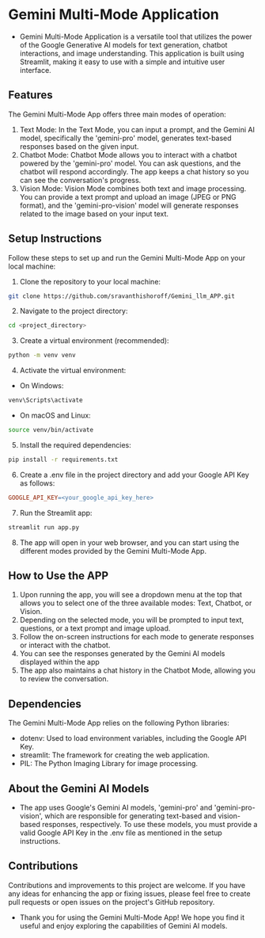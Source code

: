 # Gemini Multi-Mode Application
- Gemini Multi-Mode Application is a versatile tool that utilizes the power of the Google Generative AI models for text generation, chatbot interactions, and image understanding. This application is built using Streamlit, making it easy to use with a simple and intuitive user interface.

## Features
The Gemini Multi-Mode App offers three main modes of operation:
1. Text Mode: In the Text Mode, you can input a prompt, and the Gemini AI model, specifically the 'gemini-pro' model, generates text-based responses based on the given input.
2. Chatbot Mode: Chatbot Mode allows you to interact with a chatbot powered by the 'gemini-pro' model. You can ask questions, and the chatbot will respond accordingly. The app keeps a chat history so you can see the conversation's progress.
3. Vision Mode: Vision Mode combines both text and image processing. You can provide a text prompt and upload an image (JPEG or PNG format), and the 'gemini-pro-vision' model will generate responses related to the image based on your input text.

## Setup Instructions
Follow these steps to set up and run the Gemini Multi-Mode App on your local machine:
1. Clone the repository to your local machine:
```bash 
git clone https://github.com/sravanthishoroff/Gemini_llm_APP.git
```
2. Navigate to the project directory:
```bash
cd <project_directory>
```
3. Create a virtual environment (recommended):
```bash
python -m venv venv
```
4. Activate the virtual environment:
 - On Windows:
 ```bash 
 venv\Scripts\activate
 ```
 - On macOS and Linux:
 ```bash
 source venv/bin/activate
 ```
5. Install the required dependencies:
```bash
pip install -r requirements.txt
```
6. Create a .env file in the project directory and add your Google API Key as follows:
```makefile 
GOOGLE_API_KEY=<your_google_api_key_here>
```
7. Run the Streamlit app:
```bash
streamlit run app.py
```
8. The app will open in your web browser, and you can start using the different modes provided by the Gemini Multi-Mode App.

## How to Use the APP
1. Upon running the app, you will see a dropdown menu at the top that allows you to select one of the three available modes: Text, Chatbot, or Vision.
2. Depending on the selected mode, you will be prompted to input text, questions, or a text prompt and image upload.
3. Follow the on-screen instructions for each mode to generate responses or interact with the chatbot.
4. You can see the responses generated by the Gemini AI models displayed within the app
5. The app also maintains a chat history in the Chatbot Mode, allowing you to review the conversation.

## Dependencies
The Gemini Multi-Mode App relies on the following Python libraries:
- dotenv: Used to load environment variables, including the Google API Key.
- streamlit: The framework for creating the web application.
- PIL: The Python Imaging Library for image processing.

## About the Gemini AI Models 
- The app uses Google's Gemini AI models, 'gemini-pro' and 'gemini-pro-vision', which are responsible for generating text-based and vision-based responses, respectively. To use these models, you must provide a valid Google API Key in the .env file as mentioned in the setup instructions.

## Contributions
Contributions and improvements to this project are welcome. If you have any ideas for enhancing the app or fixing issues, please feel free to create pull requests or open issues on the project's GitHub repository.

- Thank you for using the Gemini Multi-Mode App! We hope you find it useful and enjoy exploring the capabilities of Gemini AI models.


